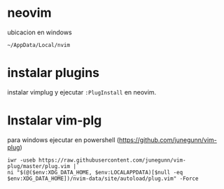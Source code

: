 # neovim

ubicacion en windows

    ~/AppData/Local/nvim

# instalar plugins 

instalar vimplug y ejecutar `:PlugInstall` en neovim.

# Instalar vim-plg

para windows ejecutar en powershell (https://github.com/junegunn/vim-plug)

    iwr -useb https://raw.githubusercontent.com/junegunn/vim-plug/master/plug.vim |`
    ni "$(@($env:XDG_DATA_HOME, $env:LOCALAPPDATA)[$null -eq $env:XDG_DATA_HOME])/nvim-data/site/autoload/plug.vim" -Force


